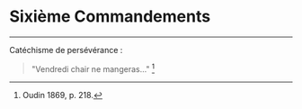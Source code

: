 # Sixième Commandements

***

Catéchisme de persévérance :

> "Vendredi chair ne mangeras..." [^1]

[^1]: Oudin 1869, p. 218.


